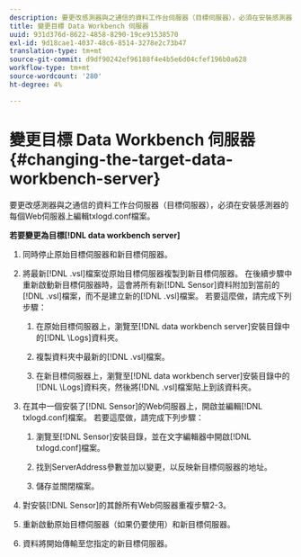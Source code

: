 ```yaml
---
description: 要更改感測器與之通信的資料工作台伺服器（目標伺服器），必須在安裝感測器的每個Web伺服器上編輯txlogd.conf檔案。
title: 變更目標 Data Workbench 伺服器
uuid: 931d376d-8622-4858-8290-19ce91538570
exl-id: 9d18cae1-4037-48c6-8514-3278e2c73b47
translation-type: tm+mt
source-git-commit: d9df90242ef96188f4e4b5e6d04cfef196b0a628
workflow-type: tm+mt
source-wordcount: '280'
ht-degree: 4%

---
```


# 變更目標 Data Workbench 伺服器{#changing-the-target-data-workbench-server}

要更改感測器與之通信的資料工作台伺服器（目標伺服器），必須在安裝感測器的每個Web伺服器上編輯txlogd.conf檔案。

**若要變更為目標[!DNL data workbench server]**

1. 同時停止原始目標伺服器和新目標伺服器。
1. 將最新[!DNL .vsl]檔案從原始目標伺服器複製到新目標伺服器。 在後續步驟中重新啟動新目標伺服器時，這會將所有新[!DNL Sensor]資料附加到當前的[!DNL .vsl]檔案，而不是建立新的[!DNL .vsl]檔案。 若要這麼做，請完成下列步驟：

   1. 在原始目標伺服器上，瀏覽至[!DNL data workbench server]安裝目錄中的[!DNL \Logs]資料夾。

   1. 複製資料夾中最新的[!DNL .vsl]檔案。
   1. 在新目標伺服器上，瀏覽至[!DNL data workbench server]安裝目錄中的[!DNL \Logs]資料夾，然後將[!DNL .vsl]檔案貼上到該資料夾。

1. 在其中一個安裝了[!DNL Sensor]的Web伺服器上，開啟並編輯[!DNL txlogd.conf]檔案。 若要這麼做，請完成下列步驟：

   1. 瀏覽至[!DNL Sensor]安裝目錄，並在文字編輯器中開啟[!DNL txlogd.conf]檔案。

   1. 找到ServerAddress參數並加以變更，以反映新目標伺服器的地址。
   1. 儲存並關閉檔案。

1. 對安裝[!DNL Sensor]的其餘所有Web伺服器重複步驟2-3。
1. 重新啟動原始目標伺服器（如果仍要使用）和新目標伺服器。
1. 資料將開始傳輸至您指定的新目標伺服器。
